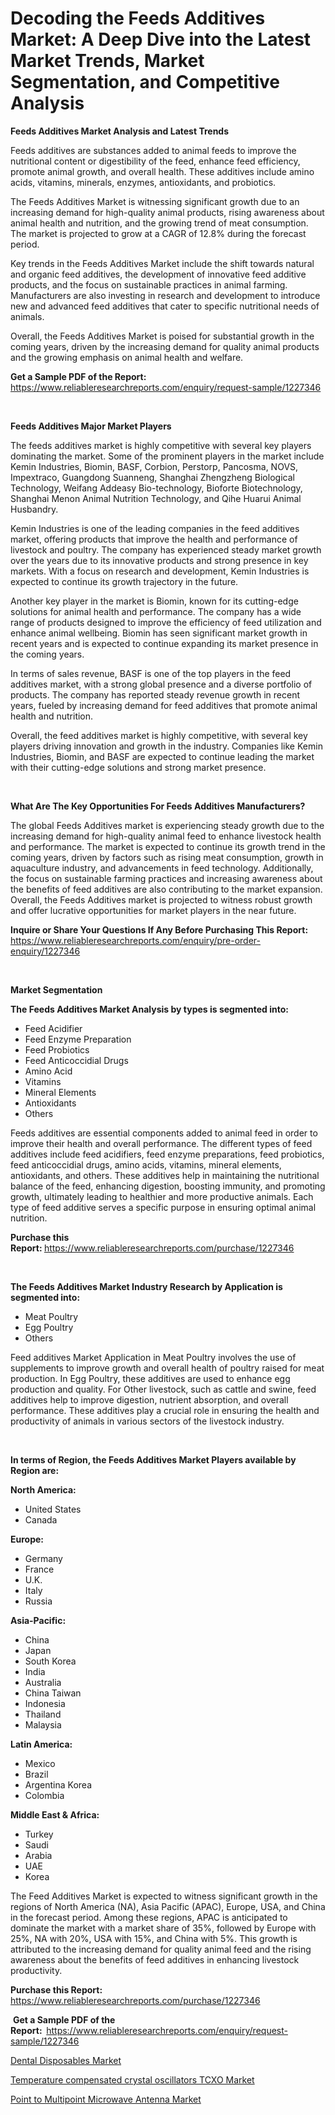 <p><h1>Decoding the Feeds Additives Market: A Deep Dive into the Latest Market Trends, Market Segmentation, and Competitive Analysis</h1></p><p><strong>Feeds Additives Market Analysis and Latest Trends</strong></p>
<p><p>Feeds additives are substances added to animal feeds to improve the nutritional content or digestibility of the feed, enhance feed efficiency, promote animal growth, and overall health. These additives include amino acids, vitamins, minerals, enzymes, antioxidants, and probiotics.</p><p>The Feeds Additives Market is witnessing significant growth due to an increasing demand for high-quality animal products, rising awareness about animal health and nutrition, and the growing trend of meat consumption. The market is projected to grow at a CAGR of 12.8% during the forecast period.</p><p>Key trends in the Feeds Additives Market include the shift towards natural and organic feed additives, the development of innovative feed additive products, and the focus on sustainable practices in animal farming. Manufacturers are also investing in research and development to introduce new and advanced feed additives that cater to specific nutritional needs of animals.</p><p>Overall, the Feeds Additives Market is poised for substantial growth in the coming years, driven by the increasing demand for quality animal products and the growing emphasis on animal health and welfare.</p></p>
<p><strong>Get a Sample PDF of the Report:&nbsp;</strong> <a href="https://www.reliableresearchreports.com/enquiry/request-sample/1227346">https://www.reliableresearchreports.com/enquiry/request-sample/1227346</a></p>
<p>&nbsp;</p>
<p><strong>Feeds Additives Major Market Players</strong></p>
<p><p>The feeds additives market is highly competitive with several key players dominating the market. Some of the prominent players in the market include Kemin Industries, Biomin, BASF, Corbion, Perstorp, Pancosma, NOVS, Impextraco, Guangdong Suanneng, Shanghai Zhengzheng Biological Technology, Weifang Addeasy Bio-technology, Bioforte Biotechnology, Shanghai Menon Animal Nutrition Technology, and Qihe Huarui Animal Husbandry.</p><p>Kemin Industries is one of the leading companies in the feed additives market, offering products that improve the health and performance of livestock and poultry. The company has experienced steady market growth over the years due to its innovative products and strong presence in key markets. With a focus on research and development, Kemin Industries is expected to continue its growth trajectory in the future.</p><p>Another key player in the market is Biomin, known for its cutting-edge solutions for animal health and performance. The company has a wide range of products designed to improve the efficiency of feed utilization and enhance animal wellbeing. Biomin has seen significant market growth in recent years and is expected to continue expanding its market presence in the coming years.</p><p>In terms of sales revenue, BASF is one of the top players in the feed additives market, with a strong global presence and a diverse portfolio of products. The company has reported steady revenue growth in recent years, fueled by increasing demand for feed additives that promote animal health and nutrition.</p><p>Overall, the feed additives market is highly competitive, with several key players driving innovation and growth in the industry. Companies like Kemin Industries, Biomin, and BASF are expected to continue leading the market with their cutting-edge solutions and strong market presence.</p></p>
<p>&nbsp;</p>
<p><strong>What Are The Key Opportunities For Feeds Additives Manufacturers?</strong></p>
<p><p>The global Feeds Additives market is experiencing steady growth due to the increasing demand for high-quality animal feed to enhance livestock health and performance. The market is expected to continue its growth trend in the coming years, driven by factors such as rising meat consumption, growth in aquaculture industry, and advancements in feed technology. Additionally, the focus on sustainable farming practices and increasing awareness about the benefits of feed additives are also contributing to the market expansion. Overall, the Feeds Additives market is projected to witness robust growth and offer lucrative opportunities for market players in the near future.</p></p>
<p><strong>Inquire or Share Your Questions If Any Before Purchasing This Report:</strong> <a href="https://www.reliableresearchreports.com/enquiry/pre-order-enquiry/1227346">https://www.reliableresearchreports.com/enquiry/pre-order-enquiry/1227346</a></p>
<p>&nbsp;</p>
<p><strong>Market Segmentation</strong></p>
<p><strong>The Feeds Additives Market Analysis by types is segmented into:</strong></p>
<p><ul><li>Feed Acidifier</li><li>Feed Enzyme Preparation</li><li>Feed Probiotics</li><li>Feed Anticoccidial Drugs</li><li>Amino Acid</li><li>Vitamins</li><li>Mineral Elements</li><li>Antioxidants</li><li>Others</li></ul></p>
<p><p>Feeds additives are essential components added to animal feed in order to improve their health and overall performance. The different types of feed additives include feed acidifiers, feed enzyme preparations, feed probiotics, feed anticoccidial drugs, amino acids, vitamins, mineral elements, antioxidants, and others. These additives help in maintaining the nutritional balance of the feed, enhancing digestion, boosting immunity, and promoting growth, ultimately leading to healthier and more productive animals. Each type of feed additive serves a specific purpose in ensuring optimal animal nutrition.</p></p>
<p><strong>Purchase this Report:&nbsp;</strong><a href="https://www.reliableresearchreports.com/purchase/1227346">https://www.reliableresearchreports.com/purchase/1227346</a></p>
<p>&nbsp;</p>
<p><strong>The Feeds Additives Market Industry Research by Application is segmented into:</strong></p>
<p><ul><li>Meat Poultry</li><li>Egg Poultry</li><li>Others</li></ul></p>
<p><p>Feed additives Market Application in Meat Poultry involves the use of supplements to improve growth and overall health of poultry raised for meat production. In Egg Poultry, these additives are used to enhance egg production and quality. For Other livestock, such as cattle and swine, feed additives help to improve digestion, nutrient absorption, and overall performance. These additives play a crucial role in ensuring the health and productivity of animals in various sectors of the livestock industry.</p></p>
<p>&nbsp;</p>
<p><strong>In terms of Region, the Feeds Additives Market Players available by Region are:</strong></p>
<p>
    <p> <strong> North America: </strong>
        <ul>
            <li>United States</li>
            <li>Canada</li>
        </ul>
        </p> 
    <p> <strong> Europe: </strong>
        <ul>
            <li>Germany</li>
            <li>France</li>
            <li>U.K.</li>
            <li>Italy</li>
            <li>Russia</li>
        </ul>
        </p> 
    <p> <strong> Asia-Pacific: </strong>
        <ul>
            <li>China</li>
            <li>Japan</li>
            <li>South Korea</li>
            <li>India</li>
            <li>Australia</li>
            <li>China Taiwan</li>
            <li>Indonesia</li>
            <li>Thailand</li>
            <li>Malaysia</li>
        </ul>
        </p> 
    <p> <strong> Latin America: </strong>
        <ul>
            <li>Mexico</li>
            <li>Brazil</li>
            <li>Argentina Korea</li>
            <li>Colombia</li>
        </ul>
        </p> 
    <p> <strong> Middle East & Africa: </strong>
        <ul>
            <li>Turkey</li>
            <li>Saudi</li>
            <li>Arabia</li>
            <li>UAE</li>
            <li>Korea</li>
        </ul>
    </p>
    </p>
<p><p>The Feed Additives Market is expected to witness significant growth in the regions of North America (NA), Asia Pacific (APAC), Europe, USA, and China in the forecast period. Among these regions, APAC is anticipated to dominate the market with a market share of 35%, followed by Europe with 25%, NA with 20%, USA with 15%, and China with 5%. This growth is attributed to the increasing demand for quality animal feed and the rising awareness about the benefits of feed additives in enhancing livestock productivity.</p></p>
<p><strong>Purchase this Report: </strong><a href="https://www.reliableresearchreports.com/purchase/1227346">https://www.reliableresearchreports.com/purchase/1227346</a></p>
<p>&nbsp;<strong>Get a Sample PDF of the Report:&nbsp;&nbsp;</strong><a href="https://www.reliableresearchreports.com/enquiry/request-sample/1227346">https://www.reliableresearchreports.com/enquiry/request-sample/1227346</a></p>
<p><strong></strong></p>
<p><p><a href="https://view.publitas.com/reportprime-1/dental-disposables-market-size-market-trends-and-growth-outlook-forecasted-for-period-from-2023-to-2030/">Dental Disposables Market</a></p><p><a href="https://view.publitas.com/reportprime-1/temperature-compensated-crystal-oscillators-tcxo-market-research-report-provides-critical-insights-that-can-help-shape-business-development-and-investment-strategies/">Temperature compensated crystal oscillators TCXO Market</a></p><p><a href="https://view.publitas.com/reportprime-1/global-point-to-multipoint-microwave-antenna-market-size-and-market-trends-insights-and-projections-from-2023-to-2030/">Point to Multipoint Microwave Antenna Market</a></p></p>